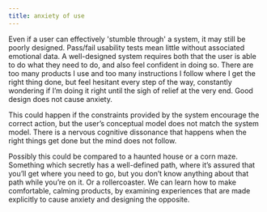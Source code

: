 ```yaml
---
title: anxiety of use
---
```


Even if a user can effectively 'stumble through' a system, it may still be poorly designed. Pass/fail usability tests mean little without associated emotional data. A well-designed system requires both that the user is able to do what they need to do, and also feel confident in doing so. There are too many products I use and too many instructions I follow where I get the right thing done, but feel hesitant every step of the way, constantly wondering if I’m doing it right until the sigh of relief at the very end. Good design does not cause anxiety.

This could happen if the constraints provided by the system encourage the correct action, but the user’s conceptual model does not match the system model. There is a nervous cognitive dissonance that happens when the right things get done but the mind does not follow.

Possibly this could be compared to a haunted house or a corn maze. Something which secretly has a well-defined path, where it’s assured that you’ll get where you need to go, but you don’t know anything about that path while you’re on it. Or a rollercoaster. We can learn how to make comfortable, calming products, by examining experiences that are made explicitly to cause anxiety and designing the opposite.